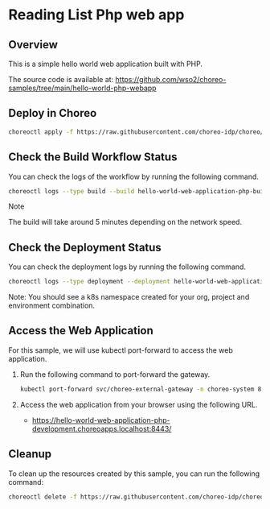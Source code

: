 # Reading List Php web app

## Overview
This is a simple hello world web application built with PHP.

The source code is available at:
https://github.com/wso2/choreo-samples/tree/main/hello-world-php-webapp

## Deploy in Choreo

```bash
choreoctl apply -f https://raw.githubusercontent.com/choreo-idp/choreo/main/samples/deploying-applications/languages/php/hello-world-web-app.yaml
``` 

## Check the Build Workflow Status
You can check the logs of the workflow by running the following command.

```bash
choreoctl logs --type build --build hello-world-web-application-php-build-01 --organization default-org --project default-project --component hello-world-web-application-php
```

> [!NOTE]
> The build will take around 5 minutes depending on the network speed.

## Check the Deployment Status
You can check the deployment logs by running the following command.

```bash
choreoctl logs --type deployment --deployment hello-world-web-application-php-development-deployment-01 --organization default-org --project default-project --component hello-world-web-application-php
```

Note: You should see a k8s namespace created for your org, project and environment combination.

## Access the Web Application
For this sample, we will use kubectl port-forward to access the web application.

1. Run the following command to port-forward the gateway.

    ```bash
    kubectl port-forward svc/choreo-external-gateway -n choreo-system 8443:443 &
    ```

2. Access the web application from your browser using the following URL.
    - https://hello-world-web-application-php-development.choreoapps.localhost:8443/

## Cleanup

To clean up the resources created by this sample, you can run the following command:

```bash
choreoctl delete -f https://raw.githubusercontent.com/choreo-idp/choreo/main/samples/deploying-applications/languages/php/hello-world-web-app.yaml
```
